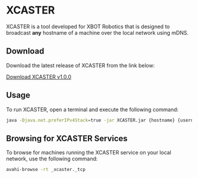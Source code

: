 # XCASTER

XCASTER is a tool developed for XBOT Robotics that is designed to broadcast **any** hostname of a machine over the local network using mDNS. 

## Download

Download the latest release of XCASTER from the link below:

[Download XCASTER v1.0.0](https://github.com/Kobeeeef/XCASTER/releases/download/v1.0.0/XCASTER.jar)

## Usage

To run XCASTER, open a terminal and execute the following command:

```sh
java -Djava.net.preferIPv4Stack=true -jar XCASTER.jar {hostname} {username} {password}
```
## Browsing for XCASTER Services

To browse for machines running the XCASTER service on your local network, use the following command:

```bash
avahi-browse -rt _xcaster._tcp
